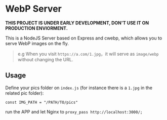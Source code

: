# WebP Server

**THIS PROJECT IS UNDER EARLY DEVELOPMENT, DON'T USE IT ON PRODUCTION ENVIORMENT.**

This is a NodeJS Server based on Express and cwebp, which allows you to serve WebP images on the fly.

> e.g When you visit `https://a.com/1.jpg`，it will serve as `image/webp` without changing the URL.

## Usage

Define your pics folder on `index.js` (for instance there is a `1.jpg` in the related pic folder):

```
const IMG_PATH = "/PATH/TO/pics"
```

run the APP and let Nginx to `proxy_pass http://localhost:3000/;`

